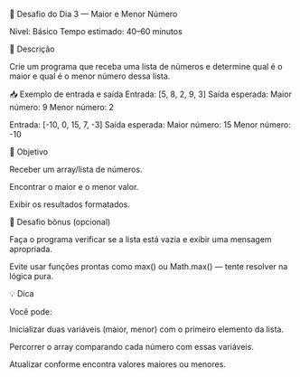 🔢 Desafio do Dia 3 — Maior e Menor Número

Nível: Básico
Tempo estimado: 40–60 minutos

📝 Descrição

Crie um programa que receba uma lista de números e determine qual é o maior e qual é o menor número dessa lista.

📥 Exemplo de entrada e saída
Entrada: [5, 8, 2, 9, 3]
Saída esperada:
Maior número: 9
Menor número: 2

Entrada: [-10, 0, 15, 7, -3]
Saída esperada:
Maior número: 15
Menor número: -10

🎯 Objetivo

Receber um array/lista de números.

Encontrar o maior e o menor valor.

Exibir os resultados formatados.

💪 Desafio bônus (opcional)

Faça o programa verificar se a lista está vazia e exibir uma mensagem apropriada.

Evite usar funções prontas como max() ou Math.max() — tente resolver na lógica pura.

💡 Dica

Você pode:

Inicializar duas variáveis (maior, menor) com o primeiro elemento da lista.

Percorrer o array comparando cada número com essas variáveis.

Atualizar conforme encontra valores maiores ou menores.
